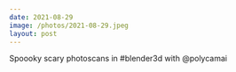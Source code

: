 ```yaml
---
date: 2021-08-29
image: /photos/2021-08-29.jpeg
layout: post
---
```


Spoooky scary photoscans in #blender3d with @polycamai
